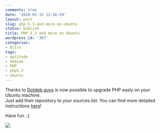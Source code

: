```yaml
---
comments: true
date: '2010-01-15 12:16:59'
layout: post
slug: php-5-3-and-more-on-ubuntu
status: publish
title: PHP 5.3 and more on Ubuntu
wordpress_id: '307'
categories:
- Altro
tags:
- aptitude
- debian
- PHP
- php5.3
- ubuntu
---
```


Thanks to [Dotdeb guys](http://www.dotdeb.org) is now possible to upgrade PHP easly on your Ubuntu machine.  
Just add their repository to your sources.list. You can find more detailed instructions [here](http://blog.astrumfutura.com/archives/427-Installing-PHP-5.3.1-On-Ubuntu-9.10-Karmic-Koala-With-aptitudeapt-get.html)!  
  
Have fun. ;)  
  


![](http://img.zemanta.com/pixy.gif?x-id=17c2f59f-4e8b-8f9c-8df6-f68bdc3f94f7)
